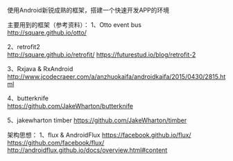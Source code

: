 使用Android新锐成熟的框架，搭建一个快速开发APP的环境 

主要用到的框架（参考资料）：
1、Otto event bus  
http://square.github.io/otto/

2、retrofit2  
http://square.github.io/retrofit/
https://futurestud.io/blog/retrofit-2

3、Rxjava &amp; RxAndroid  
http://www.jcodecraeer.com/a/anzhuokaifa/androidkaifa/2015/0430/2815.html

4、butterknife  
https://github.com/JakeWharton/butterknife

5、jakewharton timber
https://github.com/JakeWharton/timber

架构思想：
1、flux & AndroidFlux
https://facebook.github.io/flux/
https://github.com/facebook/flux/
http://androidflux.github.io/docs/overview.html#content
